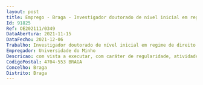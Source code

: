 ```yaml
--- 
layout: post
title: Emprego - Braga - Investigador doutorado de nível inicial em regime de direito privado
Id: 91825
Ref: OE202111/0349
DataAbertura: 2021-11-15
DataFecho: 2021-12-06
Trabalho: Investigador doutorado de nível inicial em regime de direito privado
Empregador: Universidade do Minho
Descricao: com vista a executar, com caráter de regularidade, atividades de investigação e desenvolvimento, bem como todas as outras atividades científicas e técnicas enquadradas nas missões da respetiva UO e da UMinho.
CodigoPostal: 4704-553 BRAGA
Concelho: Braga
Distrito: Braga
--- 
```

